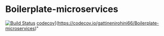 # Boilerplate-microservices

[![Build Status](https://travis-ci.com/gattinenirohini66/Boilerplate-microservices.svg?branch=master)](https://travis-ci.com/gattinenirohini66/Boilerplate-microservices)
[codecov](https://codecov.io/gattinenirohini66/Boilerplate-microservices.svg?branch=master)](https://codecov.io/gattinenirohini66/Boilerplate-microservices)"
